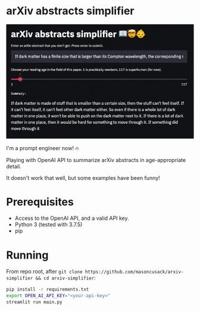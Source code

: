 # arXiv abstracts simplifier

![Simplifier in action](.github/images/example.png)

I'm a prompt engineer now! 🔥

Playing with OpenAI API to summarize arXiv abstracts in age-appropriate detail.

It doesn't work that well, but some examples have been funny!

# Prerequisites

- Access to the OpenAI API, and a valid API key.
- Python 3 (tested with 3.7.5)
- pip

# Running

From repo root, after `git clone https://github.com/masoncusack/arxiv-simplifier && cd arxiv-simplifier`:

```bash
pip install -r requirements.txt
export OPEN_AI_API_KEY="<your-api-key>"
streamlit run main.py
```